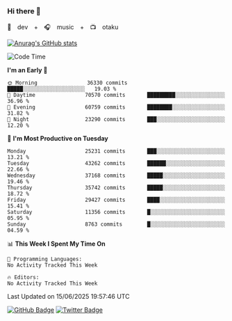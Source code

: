 ### Hi there 👋

🚀　dev　+　🎧　music　+　📺　otaku


[![Anurag's GitHub stats](https://github-readme-stats.vercel.app/api?username=koheitasaka&count_private=true&show_icons=true&theme=monokai)](https://github.com/koheitasaka/github-readme-stats)

<!--START_SECTION:waka-->
![Code Time](http://img.shields.io/badge/Code%20Time-1%2C161%20hrs%2023%20mins-blue)

**I'm an Early 🐤** 

```text
🌞 Morning                36330 commits       █████░░░░░░░░░░░░░░░░░░░░   19.03 % 
🌆 Daytime                70570 commits       █████████░░░░░░░░░░░░░░░░   36.96 % 
🌃 Evening                60759 commits       ████████░░░░░░░░░░░░░░░░░   31.82 % 
🌙 Night                  23290 commits       ███░░░░░░░░░░░░░░░░░░░░░░   12.20 % 
```
📅 **I'm Most Productive on Tuesday** 

```text
Monday                   25231 commits       ███░░░░░░░░░░░░░░░░░░░░░░   13.21 % 
Tuesday                  43262 commits       ██████░░░░░░░░░░░░░░░░░░░   22.66 % 
Wednesday                37168 commits       █████░░░░░░░░░░░░░░░░░░░░   19.46 % 
Thursday                 35742 commits       █████░░░░░░░░░░░░░░░░░░░░   18.72 % 
Friday                   29427 commits       ████░░░░░░░░░░░░░░░░░░░░░   15.41 % 
Saturday                 11356 commits       █░░░░░░░░░░░░░░░░░░░░░░░░   05.95 % 
Sunday                   8763 commits        █░░░░░░░░░░░░░░░░░░░░░░░░   04.59 % 
```


📊 **This Week I Spent My Time On** 

```text
💬 Programming Languages: 
No Activity Tracked This Week

🔥 Editors: 
No Activity Tracked This Week
```


 Last Updated on 15/06/2025 19:57:46 UTC
<!--END_SECTION:waka-->

[![GitHub Badge](https://img.shields.io/badge/GitHub-100000?style=for-the-badge&logo=github&logoColor=white)](https://github.com/koheitasaka)
[![Twitter Badge](https://img.shields.io/badge/Twitter-1DA1F2?style=for-the-badge&logo=twitter&logoColor=white)](https://twitter.com/sleep_asleep_)
